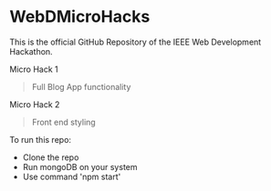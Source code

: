 # WebDMicroHacks
This is the official GitHub Repository of the IEEE Web Development Hackathon.

Micro Hack 1
> Full Blog App functionality

Micro Hack 2
> Front end styling

To run this repo:
 * Clone the repo
 * Run mongoDB on your system
 * Use command 'npm start'
